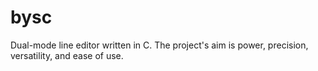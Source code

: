 # bysc
Dual-mode line editor written in C. The project's aim is power, precision, versatility, and ease of use.
